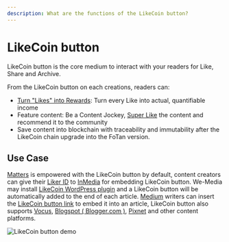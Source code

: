 ```yaml
---
description: What are the functions of the LikeCoin button?
---
```


# LikeCoin button

LikeCoin button is the core medium to interact with your readers for Like, Share and Archive.

From the LikeCoin button on each creations, readers can:

* [Turn "Likes" into Rewards](../liker-land/like.md): Turn every Like into actual, quantifiable income
* Feature content: Be a Content Jockey, [Super Like](../liker-land/superlike.md) the content and recommend it to the community
* Save content into blockchain with traceability and immutability after the LikeCoin chain upgrade into the FoTan version.&#x20;

## Use Case

[Matters](https://matters.news/) is empowered with the LikeCoin button by default, content creators can give their [Liker ID](../liker-id/) to [InMedia](https://www.inmediahk.net/) for embedding LikeCoin button. We-Media may install [LikeCoin WordPress plugin](https://wordpress.org/plugins/likecoin/) and a LikeCoin button will be automatically added to the end of each article. [Medium](https://medium.com/) writers can insert the [LikeCoin button link](https://liker.land/creators) to embed it into an article, LikeCoin button also supports [Vocus](https://vocus.cc), [Blogspot ( Blogger.com )](https://www.blogger.com/dashboard/reading), [Pixnet](https://appmarket.pixnet.tw/#!/addon/1331) and other content platforms.&#x20;

![LikeCoin button demo](https://gblobscdn.gitbook.com/assets%2F-LL4mdaVjNgL6A1--PV0%2F-MAXu9Lxx14vpKr9dO54%2F-MAXwN5NxScgV0FwK61i%2FSuperLike.gif?alt=media\&token=a965b055-7c80-4b38-9d05-776d694d0ff1)
